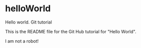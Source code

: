 # helloWorld
Hello world.  Git tutorial

This is the README file for the Git Hub tutorial for "Hello World".

I am not a robot!
